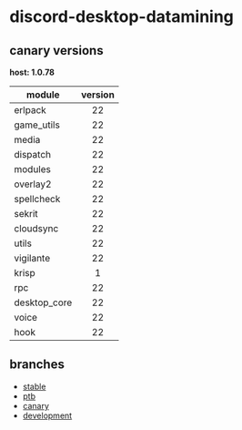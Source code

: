 # discord-desktop-datamining

## canary versions

**host: 1.0.78**

| module | version |
| ------ | :-----: |
| erlpack | 22 |
| game_utils | 22 |
| media | 22 |
| dispatch | 22 |
| modules | 22 |
| overlay2 | 22 |
| spellcheck | 22 |
| sekrit | 22 |
| cloudsync | 22 |
| utils | 22 |
| vigilante | 22 |
| krisp | 1 |
| rpc | 22 |
| desktop_core | 22 |
| voice | 22 |
| hook | 22 |

## branches

- [stable](https://github.com/OpenAsar/discord-desktop-datamining/tree/stable)
- [ptb](https://github.com/OpenAsar/discord-desktop-datamining/tree/ptb)
- [canary](https://github.com/OpenAsar/discord-desktop-datamining/tree/canary)
- [development](https://github.com/OpenAsar/discord-desktop-datamining/tree/development)